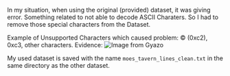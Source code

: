 In my situation, when using the original (provided) dataset, it was giving error.
Something related to not able to decode ASCII Charaters. So I had to remove those special characters from the Dataset.

Example of Unsupported Characters which caused problem: © (0xc2), 0xc3, other characters.
Evidence: ![Image from Gyazo](https://t.gyazo.com/teams/kemuri/5b7a8890d412e704f6e547f8dcd1c5d4.png)

My used dataset is saved with the name `moes_tavern_lines_clean.txt` in the same directory as the other dataset.
